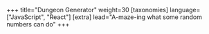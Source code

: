 +++
title="Dungeon Generator"
weight=30
[taxonomies]
language=["JavaScript", "React"]
[extra]
lead="A-maze-ing what some random numbers can do"
+++
